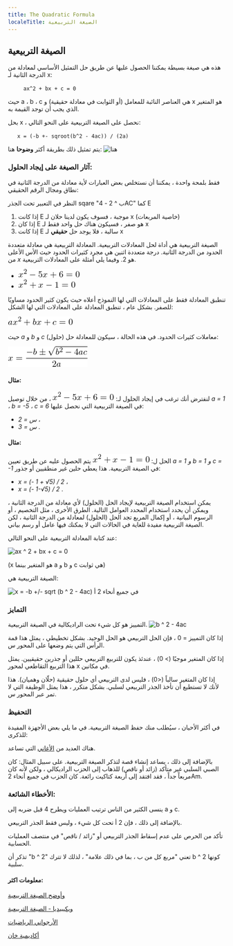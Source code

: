```yaml
---
title: The Quadratic Formula
localeTitle: الصيغة التربيعية
---
```

## الصيغة التربيعية

هذه هي صيغة بسيطة يمكننا الحصول عليها عن طريق حل التمثيل الأساسي لمعادلة من الدرجة الثانية لـ x:

 `      ax^2 + bx + c = 0 
` 

حيث a ، b ، c هي العناصر النائبة للمعامل (أو الثوابت في معادلة حقيقية) و x هو المتغير الذي يجب أن توجد القيمة به.

بحل x ، نحصل على الصيغة التربيعية على النحو التالي:

 `    x = (-b +- sqroot(b^2 - 4ac)) / (2a) 
` 

يتم تمثيل ذلك بطريقة أكثر **وضوحا** هنا: ![هنا](https://wikimedia.org/api/rest_v1/media/math/render/svg/2a9804ca8ce019507e3199ca8fced800fb5b7d7c)

### آثار الصيغة على إيجاد الحلول:

فقط بلمحة واحدة ، يمكننا أن نستخلص بعض العبارات لأية معادلة من الدرجة الثانية في نطاق ومجال الرقم الحقيقي:

النظر في التعبير تحت الجذر sqare "ب ^ 2 - 4AC" كما E

1.  إذا كانت E موجبة ، فسوف يكون لدينا حلان لـ x (خاصية المربعات)
2.  إذا كان E هو صفر ، فسيكون هناك حل واحد فقط لـ x
3.  إذا كانت E سالبة ، فلا يوجد حل **حقيقي** لـ x

الصيغة التربيعية هي أداة لحل المعادلات التربيعية. المعادلة التربيعية هي معادلة متعددة الحدود من الدرجة الثانية. درجة متعددة اثنين هي مجرد كثيرات الحدود حيث الأس الأعلى من _x_ هو 2. وفيما يلي أمثلة على المعادلات التربيعية.

*   ![x^2-5x+6=0](https://github.com/jasonu/freecodecamp-images/blob/master/quadratic_integer_roots.png "معادلة من الدرجة الثانية")
*   ![x^2+x-1=0](https://github.com/jasonu/freecodecamp-images/blob/master/quadratic_irrational_roots.png "معادلة من الدرجة الثانية")

تنطبق المعادلة فقط على المعادلات التي لها النموذج أعلاه حيث يكون كثير الحدود مساويًا للصفر. بشكل عام ، تنطبق المعادلة على المعادلات التي لها الشكل:

![ax^2+bx+c=0](https://github.com/jasonu/freecodecamp-images/blob/master/quadratic_equation.png "المعادلة التربيعية العامة")

حيث _a_ و _b_ و _c_ معاملات كثيرات الحدود. في هذه الحالة ، سيكون للمعادلة حل (حلول):

![quadratic formula](https://github.com/jasonu/freecodecamp-images/blob/master/quadratic_formula.png "الصيغة التربيعية")

#### مثال:

لنفترض أنك ترغب في إيجاد الحلول لـ: ![x^2-5x+6=0](https://github.com/jasonu/freecodecamp-images/blob/master/quadratic_integer_roots.png "معادلة من الدرجة الثانية") ، من خلال توصيل _a = 1 ، b = -5 ، c = 6_ في الصيغة التربيعية التي نحصل عليها:

*   _س = 2_ ،
*   _س = 3_ .

#### مثال:

الحل ل: ![x^2+x-1=0](https://github.com/jasonu/freecodecamp-images/blob/master/quadratic_irrational_roots.png "معادلة من الدرجة الثانية") يتم الحصول عليه عن طريق تعيين _a = 1 و b = 1 و c = -1_ في الصيغة التربيعية. هذا يعطي حلين غير منطقيين أو جذور:

*   _x = (- 1 + √5) / 2_ ،
*   _x = (- 1-√5) / 2_ .

يمكن استخدام الصيغة التربيعية لإيجاد الحل (الحلول) لأي معادلة من الدرجة الثانية ، ويمكن أن يحدد استخدام المحدد العوامل التالية. الطرق الأخرى ، مثل التخصيم ، أو الرسوم البيانية ، أو إكمال المربع تجد الحل (الحلول) لمعادلة من الدرجة الثانية ، لكن الصيغة التربيعية مفيدة للغاية في الحالات التي لا يمكنك فيها عامل أو رسم بياني.

عند كتابة المعادلة التربيعية على النحو التالي:

![ax ^ 2 + bx + c = 0](https://wikimedia.org/api/rest_v1/media/math/render/svg/70a0e43dfc81e6fea3be4fc96895a8f9ec2966ac/)

(x هو المتغير بينما a و b و c هي ثوابت)

الصيغة التربيعية هي:

![x = -b +/- sqrt (b ^ 2 - 4ac) في جميع أنحاء 2 أ](https://wikimedia.org/api/rest_v1/media/math/render/svg/2a9804ca8ce019507e3199ca8fced800fb5b7d7c/)

### التمايز

التمييز هو كل شيء تحت الراديكالية في الصيغة التربيعية. ![b ^ 2 - 4ac](http://www.katesmathlessons.com/uploads/1/6/1/0/1610286/what-is-the-discriminant_orig.png/)

إذا كان التمييز = 0 ، فإن الحل التربيعي هو الحل الوحيد. بشكل تخطيطي ، يمثل هذا قمة الرأس التي يتم وضعها على المحور س.

إذا كان المتغير موجبًا (> 0) ، عندئذ يكون للتربيع التربيعي حللين أو جذرين حقيقيين. يمثل هذا التربيع التقاطعي لمحور x في مكانين.

إذا كان المتغير سالباً (<0) ، فليس لدى التربيعي أي حلول حقيقية (حلّان وهميان). هذا لأنك لا تستطيع أن تأخذ الجذر التربيعي لسلبي. بشكل متكرر ، هذا يمثل الوظيفة التي لا تمر عبر المحور س.

### التحفيظ

في أكثر الأحيان ، سيُطلب منك حفظ الصيغة التربيعية. في ما يلي بعض الأجهزة المفيدة للذكرى:

هناك العديد من [الأغاني](https://www.youtube.com/watch?v=2lbABbfU6Zc/) التي تساعد.

بالإضافة إلى ذلك ، يساعد إنشاء قصة لتذكر الصيغة التربيعية. على سبيل المثال: كان الصبي السلبي غير متأكد (زائد أو ناقص) للذهاب إلى الحزب الراديكالي ، ولكن لأنه كان مربعاً جداً ، فقد افتقد إلى أربعة كتاكيت رائعة. كان الحزب في جميع أنحاء 2Am.

### الأخطاء الشائعة:

ينسى الكثير من الناس ترتيب العمليات ويطرح 4 قبل ضربه إلى a و c.

بالإضافة إلى ذلك ، فإن 2 أ تحت كل شيء ، وليس فقط الجذر التربيعي.

تأكد من الحرص على عدم إسقاط الجذر التربيعي أو "زائد / ناقص" في منتصف العمليات الحسابية.

تذكر أن "b ^ 2" تعني "مربع كل من ب ، بما في ذلك علامة" ، لذلك لا تترك b ^ 2 كونها سلبية.

#### معلومات اكثر:

[وأوضح الصيغة التربيعية](http://www.purplemath.com/modules/quadform.htm "وأوضح الصيغة التربيعية")

[ويكيبيديا - الصيغة التربيعية](https://en.wikipedia.org/wiki/Quadratic_formula/)

[الأرجواني الرياضيات](http://www.purplemath.com/modules/quadform.htm/)

[أكاديمية خان](https://www.khanacademy.org/math/algebra/quadratics/solving-quadratics-using-the-quadratic-formula/a/quadratic-formula-explained-article/)